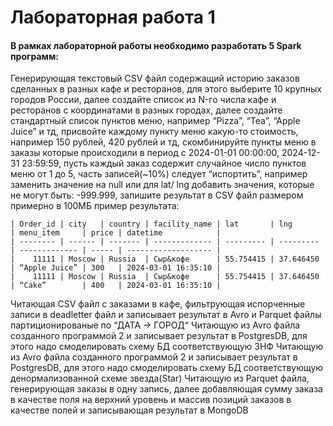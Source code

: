 # Лабораторная работа 1
#### В рамках лабораторной работы необходимо разработать 5 **Spark** программ:
Генерирующая текстовый CSV файл содержащий историю заказов сделанных в разных кафе и ресторанов, для этого выберите 10 крупных городов России, далее создайте список из N-го числа кафе и ресторанов с координатами в разных городах, далее создайте стандартный список пунктов меню, например “Pizza”, “Tea”, “Apple Juice” и тд, присвойте каждому пункту меню какую-то стоимость, например 150 рублей, 420 рублей и тд, скомбинируйте пункты меню в заказы которые происходили в период с 2024-01-01 00:00:00, 2024-12-31  23:59:59, пусть каждый заказ содержит случайное число пунктов меню от 1 до 5, часть записей(~10%) следует “испортить”, например заменить значение на null или для lat/ lng добавить значения, которые не могут быть: -999.999, запишите результат в CSV файл размером примерно в 100МБ пример результата:
	

	| Order_id | city   | country | facility_name | lat       | lng       | menu_item     | price | datetime            |
    | -------- | ------ | ------- | ------------- | --------- | --------- | ------------- | ----- | ------------------- |
	|    11111 | Moscow | Russia  | Сыр&кофе      | 55.754415 | 37.646450 | “Apple Juice” | 300   | 2024-03-01 16:35:10 |
    |    11111 | Moscow | Russia  | Сыр&кофе      | 55.754415 | 37.646450 | “Cake”        | 400   | 2024-03-01 16:35:10 |
	

Читающая CSV файл с заказами в кафе, фильтрующая испорченные записи в deadletter файл и записывает результат в Avro и Parquet файлы партиционированые по “ДАТА -> ГОРОД“ 
Читающую из Avro файла созданного программой 2 и записывает результат в PostgresDB, для этого надо смоделировать схему БД соответствующую 3НФ
Читающую из Avro файла созданного программой 2 и записывает результат в PostgresDB, для этого надо смоделировать схему БД соответствующую денормализованной схеме звезда(Star)
Читающую из Parquet файла, генерирующая заказы в одну запись, далее добавляющая сумму заказа в качестве поля на верхний уровень и массив позиций заказов в качестве полей и записывающая результат в MongoDB 


